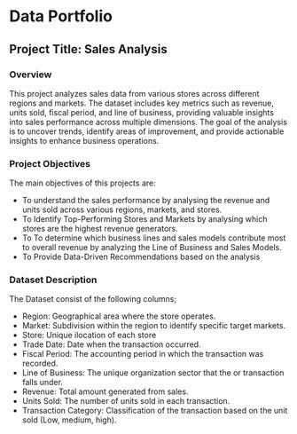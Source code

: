 # Data Portfolio
## Project Title: Sales Analysis
### Overview
This project analyzes sales data from various stores across different regions and markets. The dataset includes key metrics such as revenue, units sold, fiscal period, and line of business, providing valuable insights into sales performance across multiple dimensions. The goal of the analysis is to uncover trends, identify areas of improvement, and provide actionable insights to enhance business operations.

### Project Objectives
The main objectives of this projects are:  
- To understand the sales performance by analysing the revenue and units sold across various regions, markets, and stores.
- To Identify Top-Performing Stores and Markets by analysing which stores are the highest revenue generators.
- To To determine which business lines and sales models contribute most to overall revenue by analyzing the Line of Business and Sales Models.
- To Provide Data-Driven Recommendations based on the analysis

### Dataset Description
The Dataset consist of the following columns; 
- Region: Geographical area where the store operates.
- Market: Subdivision within the region to identify specific target markets.
- Store: Unique ilocation of each store
- Trade Date: Date when the transaction occurred.
- Fiscal Period: The accounting period in which the transaction was recorded.
- Line of Business: The unique organization sector that the or transaction falls under.
- Revenue: Total amount generated from sales.
- Units Sold: The number of units sold in each transaction.
- Transaction Category: Classification of the transaction based on the unit sold (Low, medium, high).
